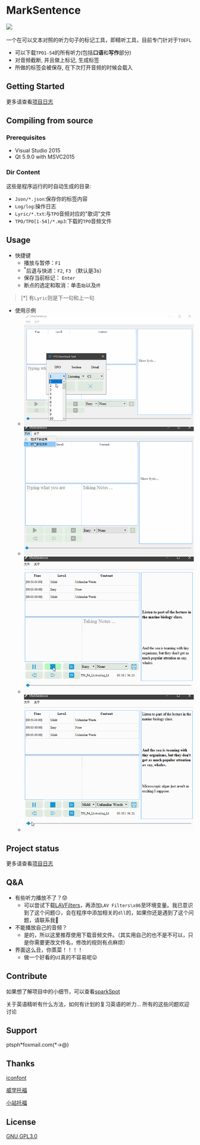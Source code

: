 # MarkSentence 
![](https://img.shields.io/badge/-pause-red.svg)

一个在可以文本对照的听力句子的标记工具，即精听工具，目前专门针对于`TOEFL`

- 可以下载`TPO1-54`的所有听力(包括**口语**和**写作**部分)
- 对音频截断, 并且做上标记, 生成标签
- 所做的标签会被保存, 在下次打开音频的时候会载入

## Getting Started 
更多请查看[项目日志](log/README.md) 

## Compiling from source

### Prerequisites
- Visual Studio 2015
- Qt 5.9.0 with MSVC2015

###  Dir Content  
这些是程序运行的时自动生成的目录:

- `Json/*.json`:保存你的标签内容
- `Log/log`:操作日志
- `Lyric/*.txt`:与`TPO`音频对应的"歌词"文件
- `TPO/TPO[1-54]/*.mp3`:下载的`TPO`音频文件

## Usage
- 快捷键
	- 播放与暂停：`F1`
	- <sup>*</sup>后退与快进：`F2`, `F3` （默认是3s）
	- 保存当前标记： `Enter`
	- 断点的选定和取消：单击`始`以及`终`
> [*] 有`Lyric`则是下一句和上一句

- 使用示例
	- ![在线下载](./samples/download.gif)
	- ![开始精听](./samples/listening.gif)
	- ![做标记](./samples/marking.gif)
	- ![点击标记返回](./samples/clickmark.gif)

## Project status
更多请查看[项目日志](log/README.md) 

## Q&A
- 有些听力播放不了？:worried:
	- 可以尝试下载[LAVFilters](https://github.com/Nevcairiel/LAVFilters/releases/download/0.74.1/LAVFilters-0.74.1-Installer.exe)，再添加`LAV Filters\x86`至环境变量。我已意识到了这个问题:smirk:，会在程序中添加相关的`dll`的，如果你还是遇到了这个问题，请联系我:fries:
- 不能播放自己的音频？
	- 是的，所以这里推荐使用下载音频文件。（其实用自己的也不是不可以，只是你需要更改文件名，修改的规则有点麻烦）
- 界面这么丑，你蒸菜！！！！
	- 做一个好看的`UI`真的不容易呢:stuck_out_tongue:

## Contribute
如果想了解项目中的小细节，可以查看[sparkSpot](./log/sparkSpot.md)

关于英语精听有什么方法，如何有计划的复习英语的听力... 所有的这些问题欢迎讨论

## Support
ptsph\*foxmail.com(*->@) 

## Thanks 
[iconfont](https://www.iconfont.cn/home/index)

[威学托福](http://t.weixue100.com/toefl)

[小站托福](http://toefl.zhan.com/)

## License
[GNU GPL3.0](https://github.com/Gltina/MarkSencent/blob/master/LICENSE)